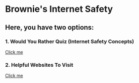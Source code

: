 # Brownie's Internet Safety
## Here, you have two options: 
### 1. Would You Rather Quiz (Internet Safety Concepts)
[Click me](./WouldyouRatherQuestion_1.md) 
### 2. Helpful Websites To Visit
[Click me](./HelpfulWebsites.md) 


